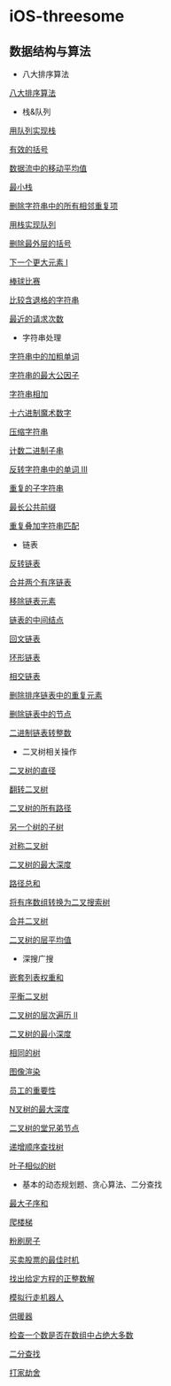 # iOS-threesome

## 数据结构与算法

* 八大排序算法

[八大排序算法](https://blog.csdn.net/hguisu/article/details/7776068)

* 栈&队列

[用队列实现栈](https://leetcode-cn.com/problems/implement-stack-using-queues/)

[有效的括号](https://leetcode-cn.com/problems/valid-parentheses/)

[数据流中的移动平均值](https://leetcode-cn.com/problems/moving-average-from-data-stream/)

[最小栈](https://leetcode-cn.com/problems/min-stack/)

[删除字符串中的所有相邻重复项](https://leetcode-cn.com/problems/remove-all-adjacent-duplicates-in-string/)

[用栈实现队列](https://leetcode-cn.com/problems/implement-queue-using-stacks/)

[删除最外层的括号](https://leetcode-cn.com/problems/remove-outermost-parentheses/)

[下一个更大元素 I](https://leetcode-cn.com/problems/next-greater-element-i/)

[棒球比赛](https://leetcode-cn.com/problems/baseball-game/)

[比较含退格的字符串](https://leetcode-cn.com/problems/backspace-string-compare/)

[最近的请求次数](https://leetcode-cn.com/problems/number-of-recent-calls/)

* 字符串处理

[字符串中的加粗单词](https://leetcode-cn.com/problems/bold-words-in-string/)

[字符串的最大公因子](https://leetcode-cn.com/problems/greatest-common-divisor-of-strings/)

[字符串相加](https://leetcode-cn.com/problems/add-strings/)

[十六进制魔术数字](https://leetcode-cn.com/problems/hexspeak/)

[压缩字符串](https://leetcode-cn.com/problems/string-compression/)

[计数二进制子串](https://leetcode-cn.com/problems/count-binary-substrings/)

[反转字符串中的单词 III](https://leetcode-cn.com/problems/reverse-words-in-a-string-iii/)

[重复的子字符串](https://leetcode-cn.com/problems/repeated-substring-pattern/)

[最长公共前缀](https://leetcode-cn.com/problems/longest-common-prefix)

[重复叠加字符串匹配](https://leetcode-cn.com/problems/repeated-string-match)

* 链表

[反转链表](https://leetcode-cn.com/problems/reverse-linked-list)

[合并两个有序链表](https://leetcode-cn.com/problems/merge-two-sorted-lists)

[移除链表元素](https://leetcode-cn.com/problems/remove-linked-list-elements)

[链表的中间结点](https://leetcode-cn.com/problems/middle-of-the-linked-list)

[回文链表](https://leetcode-cn.com/problems/palindrome-linked-list)

[环形链表](https://leetcode-cn.com/problems/linked-list-cycle)

[相交链表](https://leetcode-cn.com/problems/intersection-of-two-linked-lists)

[删除排序链表中的重复元素](https://leetcode-cn.com/problems/remove-duplicates-from-sorted-list)

[删除链表中的节点](https://leetcode-cn.com/problems/delete-node-in-a-linked-list)

[二进制链表转整数](https://leetcode-cn.com/problems/convert-binary-number-in-a-linked-list-to-integer)

* 二叉树相关操作

[二叉树的直径](https://leetcode-cn.com/problems/diameter-of-binary-tree)

[翻转二叉树](https://leetcode-cn.com/problems/invert-binary-tree)

[二叉树的所有路径](https://leetcode-cn.com/problems/binary-tree-paths)

[另一个树的子树](https://leetcode-cn.com/problems/subtree-of-another-tree)

[对称二叉树](https://leetcode-cn.com/problems/symmetric-tree)

[二叉树的最大深度](https://leetcode-cn.com/problems/maximum-depth-of-binary-tree)

[路径总和](https://leetcode-cn.com/problems/path-sum)

[将有序数组转换为二叉搜索树](https://leetcode-cn.com/problems/convert-sorted-array-to-binary-search-tree)

[合并二叉树](https://leetcode-cn.com/problems/merge-two-binary-trees)

[二叉树的层平均值](https://leetcode-cn.com/problems/average-of-levels-in-binary-tree)

* 深搜广搜

[嵌套列表权重和](https://leetcode-cn.com/problems/nested-list-weight-sum)

[平衡二叉树](https://leetcode-cn.com/problems/balanced-binary-tree)

[二叉树的层次遍历 II](https://leetcode-cn.com/problems/binary-tree-level-order-traversal-ii)

[二叉树的最小深度](https://leetcode-cn.com/problems/minimum-depth-of-binary-tree)

[相同的树](https://leetcode-cn.com/problems/same-tree)

[图像渲染](https://leetcode-cn.com/problems/flood-fill)

[员工的重要性](https://leetcode-cn.com/problems/employee-importance)

[N叉树的最大深度](https://leetcode-cn.com/problems/maximum-depth-of-n-ary-tree)

[二叉树的堂兄弟节点](https://leetcode-cn.com/problems/cousins-in-binary-tree)

[递增顺序查找树](https://leetcode-cn.com/problems/increasing-order-search-tree)

[叶子相似的树](https://leetcode-cn.com/problems/leaf-similar-trees)

* 基本的动态规划题、贪心算法、二分查找

[最大子序和](https://leetcode-cn.com/problems/maximum-subarray)

[爬楼梯](https://leetcode-cn.com/problems/climbing-stairs)

[粉刷房子](https://leetcode-cn.com/problems/paint-house)

[买卖股票的最佳时机](https://leetcode-cn.com/problems/best-time-to-buy-and-sell-stock)

[找出给定方程的正整数解](https://leetcode-cn.com/problems/find-positive-integer-solution-for-a-given-equation)

[模拟行走机器人](https://leetcode-cn.com/problems/walking-robot-simulation)

[供暖器](https://leetcode-cn.com/problems/heaters)

[检查一个数是否在数组中占绝大多数](https://leetcode-cn.com/problems/check-if-a-number-is-majority-element-in-a-sorted-array/)

[二分查找](https://leetcode-cn.com/problems/binary-search)

[打家劫舍](https://leetcode-cn.com/problems/house-robber)
